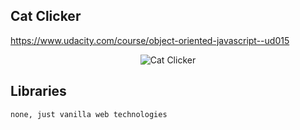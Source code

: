 ## Cat Clicker

https://www.udacity.com/course/object-oriented-javascript--ud015

<div align="center">
  <img src="https://github.com/Cu7ious/Cat-Clicker/raw/master/public/images/Cat-Clicker-by-Cu7ious.png" alt="Cat Clicker"/>
</div>

## Libraries
```
none, just vanilla web technologies
```
